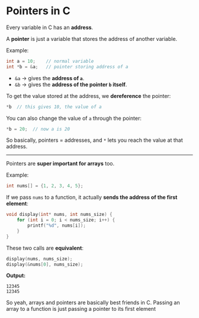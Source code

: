 # Pointers in C

Every variable in C has an **address**.

A **pointer** is just a variable that stores the address of another variable.

Example:

```c
int a = 10;    // normal variable
int *b = &a;   // pointer storing address of a
```

* `&a` → gives the **address of `a`**.
* `&b` → gives the **address of the pointer `b` itself**.

To get the value stored at the address, we **dereference** the pointer:

```c
*b  // this gives 10, the value of a
```

You can also change the value of `a` through the pointer:

```c
*b = 20;  // now a is 20
```

So basically, pointers = addresses, and `*` lets you reach the value at that address.

---

Pointers are **super important for arrays** too.

Example:

```c
int nums[] = {1, 2, 3, 4, 5};
```

If we pass `nums` to a function, it actually **sends the address of the first element**:

```c
void display(int* nums, int nums_size) {
    for (int i = 0; i < nums_size; i++) {
        printf("%d", nums[i]);
    }
}
```

These two calls are **equivalent**:

```c
display(nums, nums_size);
display(&nums[0], nums_size);
```

**Output:**

```
12345
12345
```

So yeah, arrays and pointers are basically best friends in C. Passing an array to a function is just passing a pointer to its first element